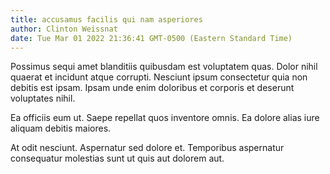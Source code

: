 ```yaml
---
title: accusamus facilis qui nam asperiores
author: Clinton Weissnat
date: Tue Mar 01 2022 21:36:41 GMT-0500 (Eastern Standard Time)
---
```

Possimus sequi amet blanditiis quibusdam est voluptatem quas. Dolor nihil quaerat et incidunt atque corrupti. Nesciunt ipsum consectetur quia non debitis est ipsam. Ipsam unde enim doloribus et corporis et deserunt voluptates nihil.

 Ea officiis eum ut. Saepe repellat quos inventore omnis. Ea dolore alias iure aliquam debitis maiores.

 At odit nesciunt. Aspernatur sed dolore et. Temporibus aspernatur consequatur molestias sunt ut quis aut dolorem aut.